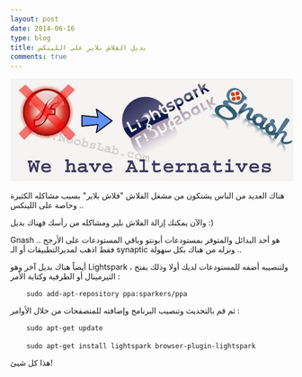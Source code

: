 ```yaml
---
layout: post 
date: 2014-06-16
type: blog
title: بديل الفلاش بلاير على اللينكس
comments: true
---
```





![بدائل الفلاش بلاير على اللينكس](/assets/flashplayer-alternatives-linux.jpg "بدائل الفلاش بلاير على اللينكس")


هناك العديد من الناس يشتكون من مشغل الفلاش "فلاش بلاير" بسبب مشاكله الكثيرة وخاصة على اللينكس ..

والآن يمكنك إزالة الفلاش بلير ومشاكله من رأسك فهناك بديل :)

Gnash هو أحد البدائل والمتوفر بمستودعات أبونتو وباقي المستودعات على الأرجح .. فقط اذهب لمديرالتطبيقات أو الـ synaptic ونزله من هناك بكل سهولة ..

أيضاً هناك بديل آخر وهو Lightspark ، ولتنصيبه أضفه للمستودعات لديك أولا وذلك بفتح التيرمينال أو الطرفية وكتابة الأمر :

		sudo add-apt-repository ppa:sparkers/ppa

ثم قم بالتحديث وتنصيب البرنامج وإضافته للمتصفحات من خلال الأوامر :

		sudo apt-get update 

		sudo apt-get install lightspark browser-plugin-lightspark 

     

هذا كل شيئ! 
